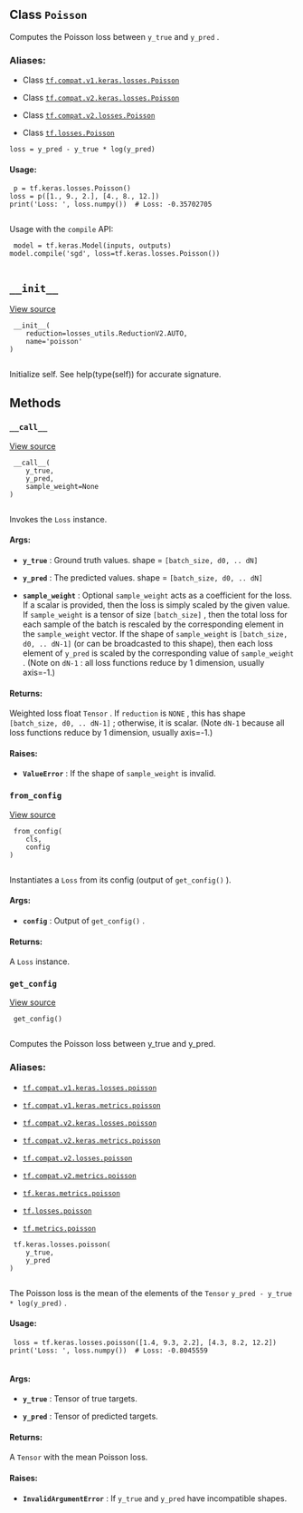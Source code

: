 

## Class  `Poisson` 
Computes the Poisson loss between  `y_true`  and  `y_pred` .



### Aliases:

- Class [ `tf.compat.v1.keras.losses.Poisson` ](/api_docs/python/tf/keras/losses/Poisson)

- Class [ `tf.compat.v2.keras.losses.Poisson` ](/api_docs/python/tf/keras/losses/Poisson)

- Class [ `tf.compat.v2.losses.Poisson` ](/api_docs/python/tf/keras/losses/Poisson)

- Class [ `tf.losses.Poisson` ](/api_docs/python/tf/keras/losses/Poisson)

 `loss = y_pred - y_true * log(y_pred)` 



#### Usage:


```
 p = tf.keras.losses.Poisson()
loss = p([1., 9., 2.], [4., 8., 12.])
print('Loss: ', loss.numpy())  # Loss: -0.35702705
 
```

Usage with the  `compile`  API:



```
 model = tf.keras.Model(inputs, outputs)
model.compile('sgd', loss=tf.keras.losses.Poisson())
 
```



##  `__init__` 
[View source](https://github.com/tensorflow/tensorflow/blob/r2.0/tensorflow/python/keras/losses.py#L650-L651)



```
 __init__(
    reduction=losses_utils.ReductionV2.AUTO,
    name='poisson'
)
 
```

Initialize self.  See help(type(self)) for accurate signature.



## Methods


###  `__call__` 
[View source](https://github.com/tensorflow/tensorflow/blob/r2.0/tensorflow/python/keras/losses.py#L96-L128)



```
 __call__(
    y_true,
    y_pred,
    sample_weight=None
)
 
```

Invokes the  `Loss`  instance.



#### Args:

- **`y_true`** : Ground truth values. shape =  `[batch_size, d0, .. dN]` 

- **`y_pred`** : The predicted values. shape =  `[batch_size, d0, .. dN]` 

- **`sample_weight`** : Optional  `sample_weight`  acts as a
coefficient for the loss. If a scalar is provided, then the loss is
simply scaled by the given value. If  `sample_weight`  is a tensor of size
 `[batch_size]` , then the total loss for each sample of the batch is
rescaled by the corresponding element in the  `sample_weight`  vector. If
the shape of  `sample_weight`  is  `[batch_size, d0, .. dN-1]`  (or can be
broadcasted to this shape), then each loss element of  `y_pred`  is scaled
by the corresponding value of  `sample_weight` . (Note on `dN-1` : all loss
functions reduce by 1 dimension, usually axis=-1.)



#### Returns:
Weighted loss float  `Tensor` . If  `reduction`  is  `NONE` , this has
  shape  `[batch_size, d0, .. dN-1]` ; otherwise, it is scalar. (Note  `dN-1` 
  because all loss functions reduce by 1 dimension, usually axis=-1.)



#### Raises:

- **`ValueError`** : If the shape of  `sample_weight`  is invalid.



###  `from_config` 
[View source](https://github.com/tensorflow/tensorflow/blob/r2.0/tensorflow/python/keras/losses.py#L130-L140)



```
 from_config(
    cls,
    config
)
 
```

Instantiates a  `Loss`  from its config (output of  `get_config()` ).



#### Args:

- **`config`** : Output of  `get_config()` .



#### Returns:
A  `Loss`  instance.



###  `get_config` 
[View source](https://github.com/tensorflow/tensorflow/blob/r2.0/tensorflow/python/keras/losses.py#L223-L228)



```
 get_config()
 
```

Computes the Poisson loss between y_true and y_pred.



### Aliases:

- [ `tf.compat.v1.keras.losses.poisson` ](/api_docs/python/tf/keras/losses/poisson)

- [ `tf.compat.v1.keras.metrics.poisson` ](/api_docs/python/tf/keras/losses/poisson)

- [ `tf.compat.v2.keras.losses.poisson` ](/api_docs/python/tf/keras/losses/poisson)

- [ `tf.compat.v2.keras.metrics.poisson` ](/api_docs/python/tf/keras/losses/poisson)

- [ `tf.compat.v2.losses.poisson` ](/api_docs/python/tf/keras/losses/poisson)

- [ `tf.compat.v2.metrics.poisson` ](/api_docs/python/tf/keras/losses/poisson)

- [ `tf.keras.metrics.poisson` ](/api_docs/python/tf/keras/losses/poisson)

- [ `tf.losses.poisson` ](/api_docs/python/tf/keras/losses/poisson)

- [ `tf.metrics.poisson` ](/api_docs/python/tf/keras/losses/poisson)



```
 tf.keras.losses.poisson(
    y_true,
    y_pred
)
 
```

The Poisson loss is the mean of the elements of the  `Tensor` 
 `y_pred - y_true * log(y_pred)` .



#### Usage:


```
 loss = tf.keras.losses.poisson([1.4, 9.3, 2.2], [4.3, 8.2, 12.2])
print('Loss: ', loss.numpy())  # Loss: -0.8045559
 
```



#### Args:

- **`y_true`** : Tensor of true targets.

- **`y_pred`** : Tensor of predicted targets.



#### Returns:
A  `Tensor`  with the mean Poisson loss.



#### Raises:

- **`InvalidArgumentError`** : If  `y_true`  and  `y_pred`  have incompatible shapes.

